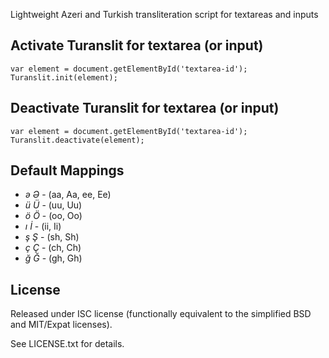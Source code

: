 Lightweight Azeri and Turkish transliteration script for textareas and inputs

## Activate Turanslit for textarea (or input)

    var element = document.getElementById('textarea-id');
    Turanslit.init(element);

## Deactivate Turanslit for textarea (or input)

    var element = document.getElementById('textarea-id');
    Turanslit.deactivate(element);


## Default Mappings 

* *ə Ə* - (aa, Aa, ee, Ee) 
* *ü Ü* - (uu, Uu) 
* *ö Ö* - (oo, Oo) 
* *ı İ* - (ii, Ii) 
* *ş Ş* - (sh, Sh) 
* *ç Ç* - (ch, Ch) 
* *ğ Ğ* - (gh, Gh) 

## License

Released under ISC license (functionally equivalent to the simplified BSD and MIT/Expat licenses). 

See LICENSE.txt for details.
